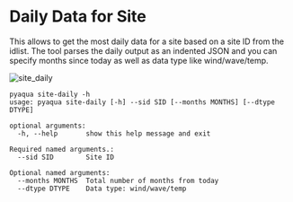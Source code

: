 # Daily Data for Site

This allows to get the most daily data for a site based on a site ID from the idlist. The tool parses the daily output as an indented JSON and you can specify months since today as well as data type like wind/wave/temp.

![site_daily](https://user-images.githubusercontent.com/6677629/145728380-11b0acaf-8a9c-4c90-904a-675f8364a5f6.gif)

```
pyaqua site-daily -h
usage: pyaqua site-daily [-h] --sid SID [--months MONTHS] [--dtype DTYPE]

optional arguments:
  -h, --help       show this help message and exit

Required named arguments.:
  --sid SID        Site ID

Optional named arguments:
  --months MONTHS  Total number of months from today
  --dtype DTYPE    Data type: wind/wave/temp
```
